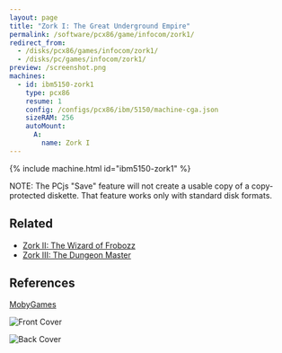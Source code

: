 ```yaml
---
layout: page
title: "Zork I: The Great Underground Empire"
permalink: /software/pcx86/game/infocom/zork1/
redirect_from:
  - /disks/pcx86/games/infocom/zork1/
  - /disks/pc/games/infocom/zork1/
preview: /screenshot.png
machines:
  - id: ibm5150-zork1
    type: pcx86
    resume: 1
    config: /configs/pcx86/ibm/5150/machine-cga.json
    sizeRAM: 256
    autoMount:
      A:
        name: Zork I
---
```


{% include machine.html id="ibm5150-zork1" %}

NOTE: The PCjs "Save" feature will not create a usable copy of a copy-protected diskette.  That feature
works only with standard disk formats.

Related
-------

* [Zork II: The Wizard of Frobozz](../zork2/)
* [Zork III: The Dungeon Master](../zork3/)

References
----------

[MobyGames](https://www.mobygames.com/game/zork-the-great-underground-empire)

![Front Cover](https://www.mobygames.com/images/covers/l/2934-zork-the-great-underground-empire-dos-front-cover.jpg)

![Back Cover](https://www.mobygames.com/images/covers/l/1742-zork-the-great-underground-empire-dos-back-cover.jpg)
